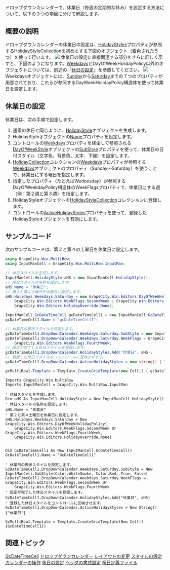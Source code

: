 ドロップダウンカレンダーで、休業日（毎週の定期的な休み）を設定する方法について、以下の３つの項目に分けて解説します。

## 概要の説明

ドロップダウンカレンダーの休業日の設定は、[HolidayStyles](gcdocsite__documentlink?toc-item-id=323b3f79-76b2-4628-9a76-38eb8833071c)プロパティが参照するHolidayStyleCollectionを初めとする下図のオブジェクト（着色された５つ）を使って行います。
![](/DOCUMENT_SITE_LINK_PREFIX_HERE/document-site-files/images/f148c511-6e98-4b55-9904-150a375d5825/images/imimages/04gcdatetime/holidaystylecollectionweekday.png)
休業日の設定に直接関連する部分をさらに詳しく示すと、下図のようになります。[Weekdays](gcdocsite__documentlink?toc-item-id=6a83502b-0bbe-4c3f-8029-1f000f396ec4)とDayOfWeekHolidayPolicy以外のオブジェクトについては、前述の「[休日の設定](gcdocsite__documentlink?toc-item-id=979bc13b-9d8a-4852-adba-df726a52f186)」を参照してください。
![](/DOCUMENT_SITE_LINK_PREFIX_HERE/document-site-files/images/f148c511-6e98-4b55-9904-150a375d5825/images/imimages/04gcdatetime/weekday.png)
Weekdaysオブジェクトには、[Sunday](gcdocsite__documentlink?toc-item-id=b40a3bb0-57a4-4640-9bc0-1fc0ad367a19)から[Saturday](gcdocsite__documentlink?toc-item-id=80ac9376-6d3e-4c01-8383-a8aa83482ecb)までの７つのプロパティが用意されており、これらが参照するDayWeekHolidayPolicy構造体を使って休業日を設定します。

## 休業日の設定

休業日は、次の手順で設定します。

1. 通常の休日と同じように、[HolidayStyle](gcdocsite__documentlink?toc-item-id=6d530c61-4a75-4e8e-8d02-6cc1682806c6)オブジェクトを生成します。
2. HolidayStyleオブジェクトの[Name](gcdocsite__documentlink?toc-item-id=b4ad42ff-17af-406b-afd0-9f87b14aa10e)プロパティを設定します。
3. コントロールの[Weekdays](gcdocsite__documentlink?toc-item-id=323b3f79-76b2-4628-9a76-38eb8833071c)プロパティを経由して参照される[DayOfWeekStyle](gcdocsite__documentlink?toc-item-id=f17eaa13-48d5-47d4-ba2f-dbbff80e97eb)オブジェクトの[SubStyle](gcdocsite__documentlink?toc-item-id=0f4fc1e8-2844-4518-ab49-160bfd7fb26c)プロパティを使って、休業日の日付スタイル（文字色、背景色、太字、下線）を設定します。
4. [HolidayCollection](gcdocsite__documentlink?toc-item-id=606f955c-d5a9-4518-b687-238f893b9757)コレクションの[Weekdays](gcdocsite__documentlink?toc-item-id=74b1e455-e6c0-483b-b8fc-8f579d358488)プロパティが参照する[Weekdays](gcdocsite__documentlink?toc-item-id=6a83502b-0bbe-4c3f-8029-1f000f396ec4)オブジェクトのプロパティ（Sunday～Saturday）を使うことで、休業日にする曜日を指定します。
5. 指定したプロパティ（たとえばWednesday）が参照するDayOfWeekdayPolicy構造体のWeekFlagsプロパティで、休業日にする週（例：第２週と第３週）を指定します。
6. HolidayStyleオブジェクトを[HolidayStyleCollection](gcdocsite__documentlink?toc-item-id=f3718d11-61c0-4084-9c14-9f0fbf09c49b)コレクションに登録します。
7. コントロールの[ActiveHolidayStyles](gcdocsite__documentlink?toc-item-id=323b3f79-76b2-4628-9a76-38eb8833071c)プロパティを使って、登録したHolidayStyleオブジェクトを有効にします。

## サンプルコード

次のサンプルコードは、第２と第４の土曜日を休業日に設定します。

```csharp
using GrapeCity.Win.MultiRow;
using InputManCell = GrapeCity.Win.MultiRow.InputMan;

// 休日スタイルを生成します。 
InputManCell.HolidayStyle aHS = new InputManCell.HolidayStyle();
// 休日スタイルの名称を設定します。 
aHS.Name = "休業日";
// 第２と第４土曜日を休業日に設定します。 
aHS.Holidays.Weekdays.Saturday = new GrapeCity.Win.Editors.DayOfWeekHolidayPolicy(
    GrapeCity.Win.Editors.WeekFlags.SecondWeek | GrapeCity.Win.Editors.WeekFlags.FourthWeek,
    GrapeCity.Win.Editors.HolidayOverride.None);

InputManCell.GcDateTimeCell gcDateTimeCell1 = new InputManCell.GcDateTimeCell();
gcDateTimeCell1.Name = "gcDateTimeCell1";

// 休業日の表示スタイルを設定します。
gcDateTimeCell1.DropDownCalendar.Weekdays.Saturday.SubStyle = new InputManCell.SubStyle(Color.WhiteSmoke, Color.Red, true, false);
gcDateTimeCell1.DropDownCalendar.Weekdays.Saturday.WeekFlags = GrapeCity.Win.Editors.WeekFlags.SecondWeek |
    GrapeCity.Win.Editors.WeekFlags.FourthWeek;
// 設定が完了した休日スタイルを登録します。 
gcDateTimeCell1.DropDownCalendar.HolidayStyles.Add("休業日", aHS);
// 登録した休日スタイルをコントロールに反映させます。 
gcDateTimeCell1.DropDownCalendar.ActiveHolidayStyles = new string[] { "休業日" };

gcMultiRow1.Template = Template.CreateGridTemplate(new Cell[] { gcDateTimeCell1 });
```

```vbnet
Imports GrapeCity.Win.MultiRow
Imports InputManCell = GrapeCity.Win.MultiRow.InputMan

' 休日スタイルを生成します。 
Dim aHS As InputManCell.HolidayStyle = New InputManCell.HolidayStyle()
' 休日スタイルの名称を設定します。 
aHS.Name = "休業日"
' 第２と第４土曜日を休業日に設定します。 
aHS.Holidays.Weekdays.Saturday = New GrapeCity.Win.Editors.DayOfWeekHolidayPolicy(
    GrapeCity.Win.Editors.WeekFlags.SecondWeek Or GrapeCity.Win.Editors.WeekFlags.FourthWeek,
    GrapeCity.Win.Editors.HolidayOverride.None)


Dim GcDateTimeCell1 As New InputManCell.GcDateTimeCell()
GcDateTimeCell1.Name = "GcDateTimeCell1"

' 休業日の表示スタイルを設定します。 
GcDateTimeCell1.DropDownCalendar.Weekdays.Saturday.SubStyle = New InputManCell.SubStyle(Color.WhiteSmoke, Color.Red, True, False)
GcDateTimeCell1.DropDownCalendar.Weekdays.Saturday.WeekFlags = GrapeCity.Win.Editors.WeekFlags.SecondWeek Or
    GrapeCity.Win.Editors.WeekFlags.FourthWeek
' 設定が完了した休日スタイルを登録します。 
GcDateTimeCell1.DropDownCalendar.HolidayStyles.Add("休業日", aHS)
' 登録した休日スタイルをコントロールに反映させます。 
GcDateTimeCell1.DropDownCalendar.ActiveHolidayStyles = New String() {"休業日"}

GcMultiRow1.Template = Template.CreateGridTemplate(New Cell() {GcDateTimeCell1})
```

## 関連トピック

[GcDateTimeCell](gcdocsite__documentlink?toc-item-id=b80001db-fab9-48f7-baab-a639554c60a2)
[ドロップダウンカレンダー](gcdocsite__documentlink?toc-item-id=636ed515-d9bd-4cd4-95e1-a248269ffe78)
[レイアウトの変更](gcdocsite__documentlink?toc-item-id=6de88de5-48fa-4c94-9bc3-fc9ddb74fe0c)
[スタイルの設定](gcdocsite__documentlink?toc-item-id=4c5fee2d-64be-437d-bc4f-18a2917d7f6b)
[カレンダーの操作](gcdocsite__documentlink?toc-item-id=7e8d1ddd-87e5-4962-b603-454317a10781)
[休日の設定](gcdocsite__documentlink?toc-item-id=979bc13b-9d8a-4852-adba-df726a52f186)
[ヘッダの書式設定](gcdocsite__documentlink?toc-item-id=4394a7f2-0d1c-4787-bfc9-217dd21811e2)
[祝日定義ファイル](gcdocsite__documentlink?toc-item-id=076366ab-8236-4f4e-954b-9ee586810bce)